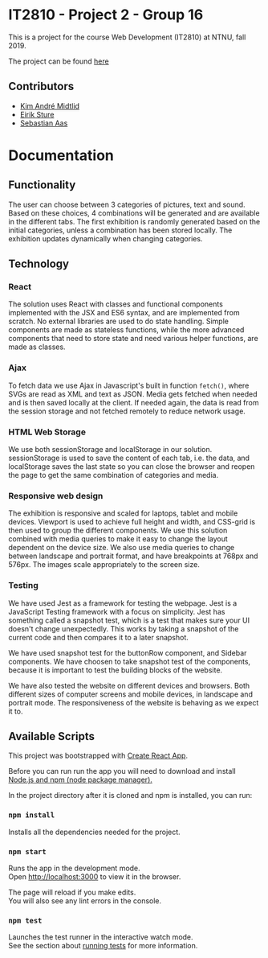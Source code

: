 # IT2810 - Project 2 - Group 16
This is a project for the course Web Development (IT2810) at NTNU, fall 2019.

The project can be found [here](http://it2810-16.idi.ntnu.no/prosjekt2/)

## Contributors
*  [Kim André Midtlid](https://github.com/kamidtli)
*  [Eirik Sture](https://github.com/eirsture)
*  [Sebastian Aas](https://github.com/SebastianAas)

# Documentation

## Functionality

The user can choose between 3 categories of pictures, text and sound. Based on these choices, 4 combinations will be generated and are available in the different tabs. The first exhibition is randomly generated based on the initial categories, unless a combination has been stored locally. The exhibition updates dynamically when changing categories.

## Technology

### React
The solution uses React with classes and functional components implemented with the JSX and ES6 syntax, and are implemented from scratch. No external libraries are used to do state handling. Simple components are made as stateless functions, while the more advanced components that need to store state and need various helper functions, are made as classes.

### Ajax
To fetch data we use Ajax in Javascript's built in function `fetch()`, where SVGs are read as XML and text as JSON. Media gets fetched when needed and is then saved locally at the client. If needed again, the data is read from the session storage and not fetched remotely to reduce network usage.

### HTML Web Storage
We use both sessionStorage and localStorage in our solution. sessionStorage is used to save the content of each tab, i.e. the data, and localStorage saves the last state so you can close the browser and reopen the page to get the same combination of categories and media.

### Responsive web design
The exhibition is responsive and scaled for laptops, tablet and mobile devices. Viewport is used to achieve full height and width, and CSS-grid is then used to group the different components. We use this solution combined with media queries to make it easy to change the layout dependent on the device size. We also use media queries to change between landscape and portrait format, and have breakpoints at 768px and 576px. The images scale appropriately to the screen size.

### Testing
We have used Jest as a framework for testing the webpage. Jest is a JavaScript Testing framework with a focus on simplicity. Jest has something called a snapshot test, which is a test that makes sure your UI doesn't change unexpectedly.
This works by taking a snapshot of the current code and then compares it to a later snapshot. 

We have used snapshot test for the buttonRow component, and Sidebar components. We have choosen to take snapshot test of the components, because it is important
to test the building blocks of the website. 

We have also tested the website on different devices and browsers. Both different sizes of computer screens and mobile devices, in landscape and portrait mode. The responsiveness of the website is behaving as we expect it to. 

## Available Scripts

This project was bootstrapped with [Create React App](https://github.com/facebook/create-react-app).

Before you can run run the app you will need to download and install [Node.js and npm (node package manager).](https://www.npmjs.com/get-npm)


In the project directory after it is cloned and npm is installed, you can run:

### `npm install`

Installs all the dependencies needed for the project.

### `npm start`

Runs the app in the development mode.<br>
Open [http://localhost:3000](http://localhost:3000) to view it in the browser.

The page will reload if you make edits.<br>
You will also see any lint errors in the console.

### `npm test`

Launches the test runner in the interactive watch mode.<br>
See the section about [running tests](https://facebook.github.io/create-react-app/docs/running-tests) for more information.
